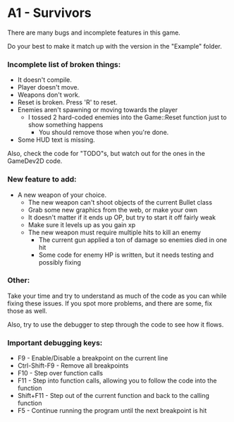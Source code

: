 # A1 - Survivors

There are many bugs and incomplete features in this game.

Do your best to make it match up with the version in the "Example" folder.

### Incomplete list of broken things:

- It doesn't compile.
- Player doesn't move.
- Weapons don't work.
- Reset is broken. Press 'R' to reset.
- Enemies aren't spawning or moving towards the player
	- I tossed 2 hard-coded enemies into the Game::Reset function just to show something happens
		- You should remove those when you're done.
- Some HUD text is missing.

Also, check the code for "TODO"s, but watch out for the ones in the GameDev2D code.

### New feature to add:

- A new weapon of your choice.
	- The new weapon can't shoot objects of the current Bullet class
	- Grab some new graphics from the web, or make your own
	- It doesn't matter if it ends up OP, but try to start it off fairly weak
	- Make sure it levels up as you gain xp
	- The new weapon must require multiple hits to kill an enemy
		- The current gun applied a ton of damage so enemies died in one hit
		- Some code for enemy HP is written, but it needs testing and possibly fixing

### Other:

Take your time and try to understand as much of the code as you can while fixing these issues.
If you spot more problems, and there are some, fix those as well.

Also, try to use the debugger to step through the code to see how it flows.

### Important debugging keys:

- F9 - Enable/Disable a breakpoint on the current line
- Ctrl-Shift-F9 - Remove all breakpoints
- F10 - Step over function calls
- F11 - Step into function calls, allowing you to follow the code into the function
- Shift+F11 - Step out of the current function and back to the calling function
- F5 - Continue running the program until the next breakpoint is hit
